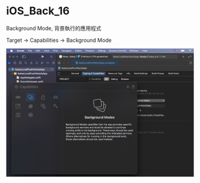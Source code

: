 # iOS_Back_16
Background Mode, 背景執行的應用程式

Target -> Capabilities -> Background Mode

 ![](https://raw.githubusercontent.com/QueenieCplusplus/iOS_Back_16/main/Background%20Mode.png)
